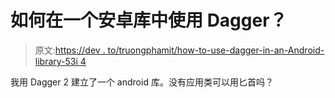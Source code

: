 # 如何在一个安卓库中使用 Dagger？

> 原文:[https://dev . to/truongphamit/how-to-use-dagger-in-an-Android-library-53i 4](https://dev.to/truongphamit/how-to-use-dagger-in-an-android-library-53i4)

我用 Dagger 2 建立了一个 android 库。没有应用类可以用匕首吗？